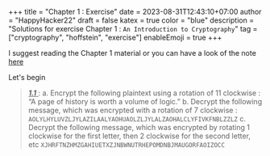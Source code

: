 +++
title = "Chapter 1 : Exercise"
date = 2023-08-31T12:43:10+07:00
author = "HappyHacker22"
draft = false
katex = true
color = "blue"
description = "Solutions for exercise Chapter 1 : `An Introduction to Cryptography`"
tag = ["cryptography", "hoffstein", "exercise"]
enableEmoji = true
+++

I suggest reading the Chapter 1 material or you can have a look of the note [here](./../note/)

Let's begin

> <ins> ***1.1*** </ins> : 
   a. Encrypt the following plaintext using a rotation of 11 clockwise :
 <span> “A page of history is worth a volume of logic.” </span>
   b. Decrypt the following message, which was encrypted with a rotation of 7 clockwise :
 <span> `AOLYLHYLUVZLJYLAZILAALYAOHUAOLZLJYLALZAOHALCLYFIVKFNBLZZLZ` </span>
   c. Decrypt the following message, which was encrypted by rotating 1 clockwise for the first letter, then 2 clockwise for the second letter, etc
 <span> `XJHRFTNZHMZGAHIUETXZJNBWNUTRHEPOMDNBJMAUGORFAOIZOCC` </span>  



